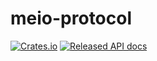 # meio-protocol

[![Crates.io][crates-badge]][crates-url]
[![Released API docs][docs-badge]][docs-url]

[crates-badge]: https://img.shields.io/crates/v/meio-protocol.svg
[crates-url]: https://crates.io/crates/meio-protocol
[docs-badge]: https://docs.rs/meio-protocol/badge.svg
[docs-url]: https://docs.rs/meio-protocol
